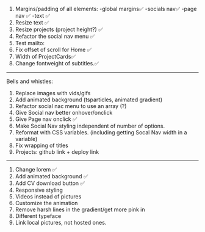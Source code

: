 1. Margins/padding of all elements:
   -global margins✅
   -socials nav✅
   -page nav ✅
   -text ✅
2. Resize text ✅
3. Resize projects (project height?) ✅
4. Refactor the social nav menu ✅
5. Test mailto:
6. Fix offset of scroll for Home ✅
7. Width of ProjectCards✅
8. Change fontweight of subtitles.✅

---

Bells and whistles:

1. Replace images with vids/gifs
2. Add animated background (tsparticles, animated gradient)
3. Refactor social nac menu to use an array (?)
4. Give Social nav better onhover/onclick
5. Give Page nav onclick ✅
6. Make Social Nav styling independent of number of options.
7. Reformat with CSS variables. (including getting Socal Nav width in a variable)
8. Fix wrapping of titles
9. Projects: github link + deploy link

---

1. Change lorem ✅
2. Add animated background ✅
3. Add CV download button ✅
4. Responsive styling
5. Videos instead of pictures
6. Customize the animation
7. Remove harsh lines in the gradient/get more pink in
8. Different typeface
9. Link local pictures, not hosted ones.
